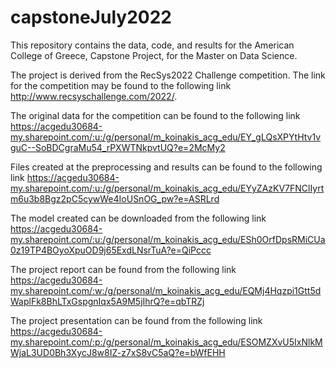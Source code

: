 # capstoneJuly2022
This repository contains the data, code, and results for the American College of Greece, Capstone Project, for the Master on Data Science.

The project is derived from the RecSys2022 Challenge competition. The link for the competition may be found to the following link http://www.recsyschallenge.com/2022/.

The original data for the competition can be found to the following link https://acgedu30684-my.sharepoint.com/:u:/g/personal/m_koinakis_acg_edu/EY_gLQsXPYtHtv1vguC--SoBDCgraMu54_rPXWTNkpvtUQ?e=2McMy2

Files created at the preprocessing and results can be found to the following link https://acgedu30684-my.sharepoint.com/:u:/g/personal/m_koinakis_acg_edu/EYyZAzKV7FNClIyrtm6u3b8Bgz2pC5cywWe4IoUSnOG_pw?e=ASRLrd

The model created can be downloaded from the following link https://acgedu30684-my.sharepoint.com/:u:/g/personal/m_koinakis_acg_edu/ESh0OrfDpsRMiCUa0z19TP4BOyoXpuOD9j65ExdLNsrTuA?e=QiPccc

The project report can be found from the following link https://acgedu30684-my.sharepoint.com/:w:/g/personal/m_koinakis_acg_edu/EQMj4Hqzpi1Gtt5dWaplFk8BhLTxGspgnIqx5A9M5jIhrQ?e=qbTRZj

The project presentation can be found from the following link https://acgedu30684-my.sharepoint.com/:p:/g/personal/m_koinakis_acg_edu/ESOMZXvU5IxNlkMWjaL3UD0Bh3XycJ8w8IZ-z7xS8vC5aQ?e=bWfEHH
